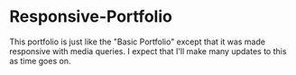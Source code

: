 # Responsive-Portfolio

This portfolio is just like the "Basic Portfolio" except that it was made responsive with media queries. I expect that I'll make many updates to this as time goes on.
